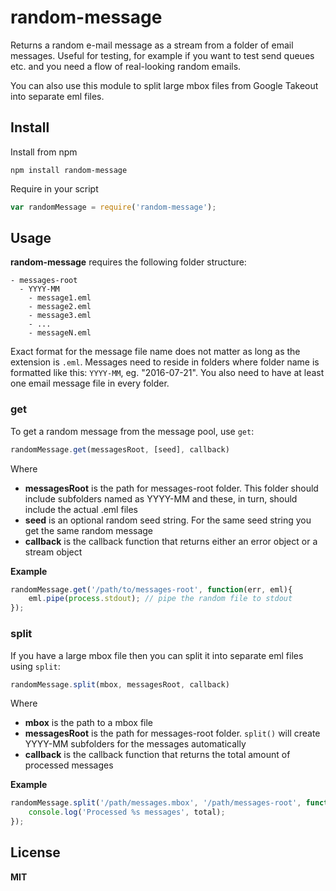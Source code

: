 # random-message

Returns a random e-mail message as a stream from a folder of email messages. Useful for testing, for example if you want to test send queues etc. and you need a flow of real-looking random emails.

You can also use this module to split large mbox files from Google Takeout into separate eml files.

## Install

Install from npm

```
npm install random-message
```

Require in your script

```javascript
var randomMessage = require('random-message');
```

## Usage

**random-message** requires the following folder structure:

```
- messages-root
  - YYYY-MM
    - message1.eml
    - message2.eml
    - message3.eml
    - ...
    - messageN.eml
```

Exact format for the message file name does not matter as long as the extension is `.eml`. Messages need to reside in folders where folder name is formatted like this: `YYYY-MM`, eg. "2016-07-21". You also need to have at least one email message file in every folder.

### get

To get a random message from the message pool, use `get`:

```javascript
randomMessage.get(messagesRoot, [seed], callback)
```

Where

- **messagesRoot** is the path for messages-root folder. This folder should include subfolders named as YYYY-MM and these, in turn, should include the actual .eml files
- **seed** is an optional random seed string. For the same seed string you get the same random message
- **callback** is the callback function that returns either an error object or a stream object

**Example**

```javascript
randomMessage.get('/path/to/messages-root', function(err, eml){
    eml.pipe(process.stdout); // pipe the random file to stdout
});
```

### split

If you have a large mbox file then you can split it into separate eml files using `split`:

```javascript
randomMessage.split(mbox, messagesRoot, callback)
```

Where

- **mbox** is the path to a mbox file
- **messagesRoot** is the path for messages-root folder. `split()` will create YYYY-MM subfolders for the messages automatically
- **callback** is the callback function that returns the total amount of processed messages

**Example**

```javascript
randomMessage.split('/path/messages.mbox', '/path/messages-root', function(err, total){
    console.log('Processed %s messages', total);
});
```

## License

**MIT**
